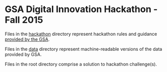 # GSA Digital Innovation Hackathon - Fall 2015

Files in the [hackathon](/hackathon) directory represent hackathon rules and guidance [provided by the GSA](https://github.com/GSA/open.gsa.gov/tree/4a6296d66df4e313ac4901c025c5f5338d271152/Digital-Innovation-Hackathon-Fall2015).

Files in the [data](/data) directory represent machine-readable versions of the data provided by GSA.

Files in the root directory comprise a solution to hackathon challenge(s).
